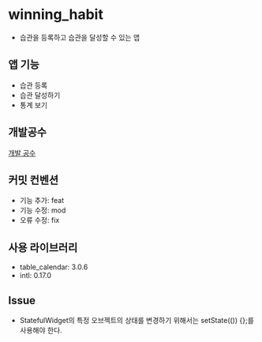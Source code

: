 # winning_habit
- 습관을 등록하고 습관을 달성할 수 있는 앱

## 앱 기능
- 습관 등록
- 습관 달성하기
- 통계 보기

## 개발공수
[개발 공수](https://jerryco.notion.site/WinningHabit-Flutter-67a9c70ab7e44e33ad85d7f1e418714e)

## 커밋 컨벤션
- 기능 추가: feat
- 기능 수정: mod
- 오류 수정: fix

## 사용 라이브러리
- table_calendar: 3.0.6
- intl: 0.17.0

## Issue
- StatefulWidget의 특정 오브젝트의 상태를 변경하기 위해서는 setState(()) {};를 사용해야 한다.